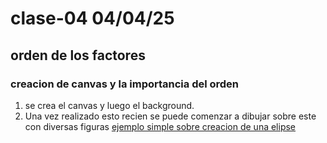 # clase-04 04/04/25
## orden de los factores
### creacion de canvas y la importancia del orden
1. se crea el canvas y luego el background.
2. Una vez realizado esto recien se puede comenzar a dibujar sobre este con diversas figuras
[ejemplo simple sobre creacion de una elipse](https://editor.p5js.org/francisco.morande/sketches/tf41b-lNS)

### 

